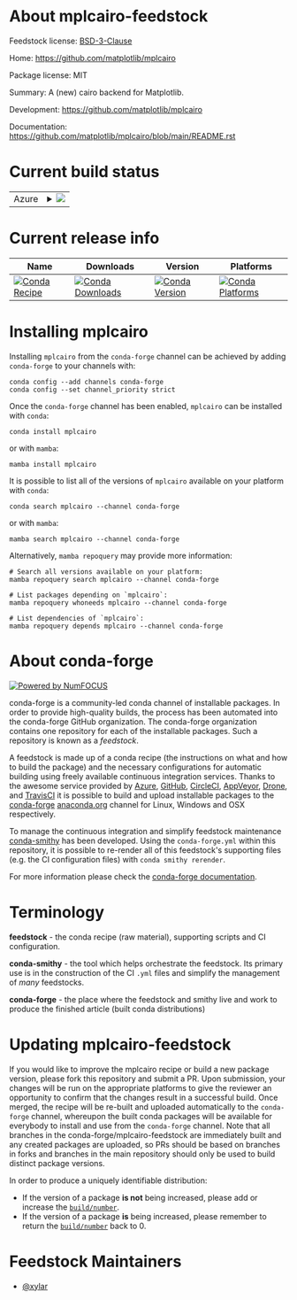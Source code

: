 About mplcairo-feedstock
========================

Feedstock license: [BSD-3-Clause](https://github.com/conda-forge/mplcairo-feedstock/blob/main/LICENSE.txt)

Home: https://github.com/matplotlib/mplcairo

Package license: MIT

Summary: A (new) cairo backend for Matplotlib.

Development: https://github.com/matplotlib/mplcairo

Documentation: https://github.com/matplotlib/mplcairo/blob/main/README.rst

Current build status
====================


<table>
    
  <tr>
    <td>Azure</td>
    <td>
      <details>
        <summary>
          <a href="https://dev.azure.com/conda-forge/feedstock-builds/_build/latest?definitionId=25211&branchName=main">
            <img src="https://dev.azure.com/conda-forge/feedstock-builds/_apis/build/status/mplcairo-feedstock?branchName=main">
          </a>
        </summary>
        <table>
          <thead><tr><th>Variant</th><th>Status</th></tr></thead>
          <tbody><tr>
              <td>linux_64_python3.10.____cpython</td>
              <td>
                <a href="https://dev.azure.com/conda-forge/feedstock-builds/_build/latest?definitionId=25211&branchName=main">
                  <img src="https://dev.azure.com/conda-forge/feedstock-builds/_apis/build/status/mplcairo-feedstock?branchName=main&jobName=linux&configuration=linux%20linux_64_python3.10.____cpython" alt="variant">
                </a>
              </td>
            </tr><tr>
              <td>linux_64_python3.11.____cpython</td>
              <td>
                <a href="https://dev.azure.com/conda-forge/feedstock-builds/_build/latest?definitionId=25211&branchName=main">
                  <img src="https://dev.azure.com/conda-forge/feedstock-builds/_apis/build/status/mplcairo-feedstock?branchName=main&jobName=linux&configuration=linux%20linux_64_python3.11.____cpython" alt="variant">
                </a>
              </td>
            </tr><tr>
              <td>linux_64_python3.12.____cpython</td>
              <td>
                <a href="https://dev.azure.com/conda-forge/feedstock-builds/_build/latest?definitionId=25211&branchName=main">
                  <img src="https://dev.azure.com/conda-forge/feedstock-builds/_apis/build/status/mplcairo-feedstock?branchName=main&jobName=linux&configuration=linux%20linux_64_python3.12.____cpython" alt="variant">
                </a>
              </td>
            </tr><tr>
              <td>linux_64_python3.9.____cpython</td>
              <td>
                <a href="https://dev.azure.com/conda-forge/feedstock-builds/_build/latest?definitionId=25211&branchName=main">
                  <img src="https://dev.azure.com/conda-forge/feedstock-builds/_apis/build/status/mplcairo-feedstock?branchName=main&jobName=linux&configuration=linux%20linux_64_python3.9.____cpython" alt="variant">
                </a>
              </td>
            </tr><tr>
              <td>osx_64_python3.10.____cpython</td>
              <td>
                <a href="https://dev.azure.com/conda-forge/feedstock-builds/_build/latest?definitionId=25211&branchName=main">
                  <img src="https://dev.azure.com/conda-forge/feedstock-builds/_apis/build/status/mplcairo-feedstock?branchName=main&jobName=osx&configuration=osx%20osx_64_python3.10.____cpython" alt="variant">
                </a>
              </td>
            </tr><tr>
              <td>osx_64_python3.11.____cpython</td>
              <td>
                <a href="https://dev.azure.com/conda-forge/feedstock-builds/_build/latest?definitionId=25211&branchName=main">
                  <img src="https://dev.azure.com/conda-forge/feedstock-builds/_apis/build/status/mplcairo-feedstock?branchName=main&jobName=osx&configuration=osx%20osx_64_python3.11.____cpython" alt="variant">
                </a>
              </td>
            </tr><tr>
              <td>osx_64_python3.12.____cpython</td>
              <td>
                <a href="https://dev.azure.com/conda-forge/feedstock-builds/_build/latest?definitionId=25211&branchName=main">
                  <img src="https://dev.azure.com/conda-forge/feedstock-builds/_apis/build/status/mplcairo-feedstock?branchName=main&jobName=osx&configuration=osx%20osx_64_python3.12.____cpython" alt="variant">
                </a>
              </td>
            </tr><tr>
              <td>osx_64_python3.9.____cpython</td>
              <td>
                <a href="https://dev.azure.com/conda-forge/feedstock-builds/_build/latest?definitionId=25211&branchName=main">
                  <img src="https://dev.azure.com/conda-forge/feedstock-builds/_apis/build/status/mplcairo-feedstock?branchName=main&jobName=osx&configuration=osx%20osx_64_python3.9.____cpython" alt="variant">
                </a>
              </td>
            </tr>
          </tbody>
        </table>
      </details>
    </td>
  </tr>
</table>

Current release info
====================

| Name | Downloads | Version | Platforms |
| --- | --- | --- | --- |
| [![Conda Recipe](https://img.shields.io/badge/recipe-mplcairo-green.svg)](https://anaconda.org/conda-forge/mplcairo) | [![Conda Downloads](https://img.shields.io/conda/dn/conda-forge/mplcairo.svg)](https://anaconda.org/conda-forge/mplcairo) | [![Conda Version](https://img.shields.io/conda/vn/conda-forge/mplcairo.svg)](https://anaconda.org/conda-forge/mplcairo) | [![Conda Platforms](https://img.shields.io/conda/pn/conda-forge/mplcairo.svg)](https://anaconda.org/conda-forge/mplcairo) |

Installing mplcairo
===================

Installing `mplcairo` from the `conda-forge` channel can be achieved by adding `conda-forge` to your channels with:

```
conda config --add channels conda-forge
conda config --set channel_priority strict
```

Once the `conda-forge` channel has been enabled, `mplcairo` can be installed with `conda`:

```
conda install mplcairo
```

or with `mamba`:

```
mamba install mplcairo
```

It is possible to list all of the versions of `mplcairo` available on your platform with `conda`:

```
conda search mplcairo --channel conda-forge
```

or with `mamba`:

```
mamba search mplcairo --channel conda-forge
```

Alternatively, `mamba repoquery` may provide more information:

```
# Search all versions available on your platform:
mamba repoquery search mplcairo --channel conda-forge

# List packages depending on `mplcairo`:
mamba repoquery whoneeds mplcairo --channel conda-forge

# List dependencies of `mplcairo`:
mamba repoquery depends mplcairo --channel conda-forge
```


About conda-forge
=================

[![Powered by
NumFOCUS](https://img.shields.io/badge/powered%20by-NumFOCUS-orange.svg?style=flat&colorA=E1523D&colorB=007D8A)](https://numfocus.org)

conda-forge is a community-led conda channel of installable packages.
In order to provide high-quality builds, the process has been automated into the
conda-forge GitHub organization. The conda-forge organization contains one repository
for each of the installable packages. Such a repository is known as a *feedstock*.

A feedstock is made up of a conda recipe (the instructions on what and how to build
the package) and the necessary configurations for automatic building using freely
available continuous integration services. Thanks to the awesome service provided by
[Azure](https://azure.microsoft.com/en-us/services/devops/), [GitHub](https://github.com/),
[CircleCI](https://circleci.com/), [AppVeyor](https://www.appveyor.com/),
[Drone](https://cloud.drone.io/welcome), and [TravisCI](https://travis-ci.com/)
it is possible to build and upload installable packages to the
[conda-forge](https://anaconda.org/conda-forge) [anaconda.org](https://anaconda.org/)
channel for Linux, Windows and OSX respectively.

To manage the continuous integration and simplify feedstock maintenance
[conda-smithy](https://github.com/conda-forge/conda-smithy) has been developed.
Using the ``conda-forge.yml`` within this repository, it is possible to re-render all of
this feedstock's supporting files (e.g. the CI configuration files) with ``conda smithy rerender``.

For more information please check the [conda-forge documentation](https://conda-forge.org/docs/).

Terminology
===========

**feedstock** - the conda recipe (raw material), supporting scripts and CI configuration.

**conda-smithy** - the tool which helps orchestrate the feedstock.
                   Its primary use is in the construction of the CI ``.yml`` files
                   and simplify the management of *many* feedstocks.

**conda-forge** - the place where the feedstock and smithy live and work to
                  produce the finished article (built conda distributions)


Updating mplcairo-feedstock
===========================

If you would like to improve the mplcairo recipe or build a new
package version, please fork this repository and submit a PR. Upon submission,
your changes will be run on the appropriate platforms to give the reviewer an
opportunity to confirm that the changes result in a successful build. Once
merged, the recipe will be re-built and uploaded automatically to the
`conda-forge` channel, whereupon the built conda packages will be available for
everybody to install and use from the `conda-forge` channel.
Note that all branches in the conda-forge/mplcairo-feedstock are
immediately built and any created packages are uploaded, so PRs should be based
on branches in forks and branches in the main repository should only be used to
build distinct package versions.

In order to produce a uniquely identifiable distribution:
 * If the version of a package **is not** being increased, please add or increase
   the [``build/number``](https://docs.conda.io/projects/conda-build/en/latest/resources/define-metadata.html#build-number-and-string).
 * If the version of a package **is** being increased, please remember to return
   the [``build/number``](https://docs.conda.io/projects/conda-build/en/latest/resources/define-metadata.html#build-number-and-string)
   back to 0.

Feedstock Maintainers
=====================

* [@xylar](https://github.com/xylar/)

